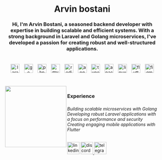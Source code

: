 <h1 align="center">Arvin bostani</h1>

###

<h3 align="center">Hi, I'm Arvin Bostani, a seasoned backend developer with expertise in building scalable and efficient systems. With a strong background in Laravel and Golang microservices, I've developed a passion for creating robust and well-structured applications.</h3>

###

<br clear="both">

<div align="center">
  <img src="https://img.shields.io/badge/Laravel-FF2D20?logo=laravel&logoColor=white&style=for-the-badge" height="29" alt="laravel logo"  />
  <img width="7" />
  <img src="https://img.shields.io/badge/Go-00ADD8?logo=go&logoColor=white&style=for-the-badge" height="29" alt="go logo"  />
  <img width="7" />
  <img src="https://img.shields.io/badge/PHP-777BB4?logo=php&logoColor=black&style=for-the-badge" height="29" alt="php logo"  />
  <img width="7" />
  <img src="https://img.shields.io/badge/MySQL-4479A1?logo=mysql&logoColor=white&style=for-the-badge" height="29" alt="mysql logo"  />
  <img width="7" />
  <img src="https://img.shields.io/badge/Redis-DC382D?logo=redis&logoColor=white&style=for-the-badge" height="29" alt="redis logo"  />
  <img width="7" />
  <img src="https://img.shields.io/badge/Angular-DD0031?logo=angular&logoColor=white&style=for-the-badge" height="29" alt="angularjs logo"  />
  <img width="7" />
  <img src="https://img.shields.io/badge/TypeScript-3178C6?logo=typescript&logoColor=white&style=for-the-badge" height="29" alt="typescript logo"  />
  <img width="7" />
  <img src="https://img.shields.io/badge/Apache-D22128?logo=apache&logoColor=white&style=for-the-badge" height="29" alt="apache logo"  />
  <img width="7" />
  <img src="https://img.shields.io/badge/Linux-FCC624?logo=linux&logoColor=black&style=for-the-badge" height="29" alt="linux logo"  />
  <img width="7" />
  <img src="https://img.shields.io/badge/Flutter-02569B?logo=flutter&logoColor=white&style=for-the-badge" height="29" alt="flutter logo"  />
  <img width="7" />
  <img src="https://img.shields.io/badge/Figma-F24E1E?logo=figma&logoColor=white&style=for-the-badge" height="29" alt="figma logo"  />
</div>

###

<br clear="both">

<img align="left" height="200" src="https://s14.gifyu.com/images/bN46e.gif"  />

###

<h3 align="left">Experience</h3>

###

<h6 align="left">Building scalable microservices with Golang<br>Developing robust Laravel applications with a focus on performance and security<br>Creating engaging mobile applications with Flutter</h6>

###

<div align="left">
  <img src="https://img.shields.io/static/v1?message=LinkedIn&logo=linkedin&label=&color=0077B5&logoColor=white&labelColor=&style=flat" height="40" alt="linkedin logo"  />
  <a href="https://discord.com/users/561880529918492674" target="_blank">
    <img src="https://img.shields.io/static/v1?message=Discord&logo=discord&label=&color=7289DA&logoColor=white&labelColor=&style=flat" height="40" alt="discord logo"  />
  </a>
  <a href="https://t.me/devbstni" target="_blank">
    <img src="https://img.shields.io/static/v1?message=Telegram&logo=telegram&label=&color=2CA5E0&logoColor=white&labelColor=&style=flat" height="40" alt="telegram logo"  />
  </a>
</div>

###
